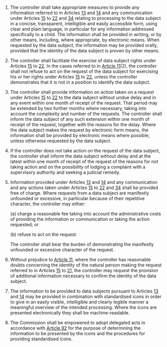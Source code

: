 1. The controller shall take appropriate measures to provide any information referred to in Articles [13](/gdpr/articles/13-information-to-be-provided/) and [14](/gdpr/articles/14-information-provided-third-party/) and any communication under Articles [15](/gdpr/articles/15-right-of-access/) to [22](/gdpr/articles/22-automated-decision-making/) and [34](/gdpr/articles/34-notification-personal-data-breach/) relating to processing to the data subject in a concise, transparent, intelligible and easily accessible form, using clear and plain language, in particular for any information addressed specifically to a child. The information shall be provided in writing, or by other means, including, where appropriate, by electronic means. When requested by the data subject, the information may be provided orally, provided that the identity of the data subject is proven by other means.

2. The controller shall facilitate the exercise of data subject rights under Articles [15](/gdpr/articles/15-right-of-access/) to [22](/gdpr/articles/22-automated-decision-making/). In the cases referred to in [Article 11](/gdpr/articles/11-processing-not-require-identification/)(2), the controller shall not refuse to act on the request of the data subject for exercising his or her rights under Articles [15](/gdpr/articles/15-right-of-access/) to [22](/gdpr/articles/22-automated-decision-making/), unless the controller demonstrates that it is not in a position to identify the data subject.

3. The controller shall provide information on action taken on a request under Articles [15](/gdpr/articles/15-right-of-access/) to [22](/gdpr/articles/22-automated-decision-making/) to the data subject without undue delay and in any event within one month of receipt of the request. That period may be extended by two further months where necessary, taking into account the complexity and number of the requests. The controller shall inform the data subject of any such extension within one month of receipt of the request, together with the reasons for the delay. Where the data subject makes the request by electronic form means, the information shall be provided by electronic means where possible, unless otherwise requested by the data subject.

4. If the controller does not take action on the request of the data subject, the controller shall inform the data subject without delay and at the latest within one month of receipt of the request of the reasons for not taking action and on the possibility of lodging a complaint with a supervisory authority and seeking a judicial remedy.

5. Information provided under Articles [13](/gdpr/articles/13-information-to-be-provided/) and [14](/gdpr/articles/14-information-provided-third-party/) and any communication and any actions taken under Articles [15](/gdpr/articles/15-right-of-access/) to [22](/gdpr/articles/22-automated-decision-making/) and [34](/gdpr/articles/34-notification-personal-data-breach/) shall be provided free of charge. Where requests from a data subject are manifestly unfounded or excessive, in particular because of their repetitive character, the controller may either:

    (a) charge a reasonable fee taking into account the administrative costs of providing the information or communication or taking the action requested; or

    (b) refuse to act on the request.

    The controller shall bear the burden of demonstrating the manifestly unfounded or excessive character of the request.

6. Without prejudice to [Article 11](/gdpr/articles/11-processing-not-require-identification/), where the controller has reasonable doubts concerning the identity of the natural person making the request referred to in Articles [15](/gdpr/articles/15-right-of-access/) to [21](/gdpr/articles/21-right-to-object/), the controller may request the provision of additional information necessary to confirm the identity of the data subject.

7. The information to be provided to data subjects pursuant to Articles [13](/gdpr/articles/13-information-to-be-provided/) and [14](/gdpr/articles/14-information-provided-third-party/) may be provided in combination with standardised icons in order to give in an easily visible, intelligible and clearly legible manner a meaningful overview of the intended processing. Where the icons are presented electronically they shall be machine-readable.

8. The Commission shall be empowered to adopt delegated acts in accordance with [Article 92](/gdpr/articles/92-exercise-delegation/) for the purpose of determining the information to be presented by the icons and the procedures for providing standardised icons.

